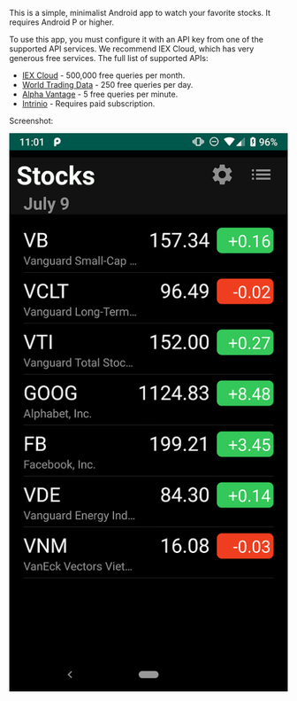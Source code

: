 This is a simple, minimalist Android app to watch your favorite stocks. It requires Android P or
higher.

To use this app, you must configure it with an API key from one of the supported API services. We
recommend IEX Cloud, which has very generous free services. The full list of supported APIs:
 - [IEX Cloud](https://iexcloud.io/) - 500,000 free queries per month.
 - [World Trading Data](https://www.worldtradingdata.com/) - 250 free queries per day.
 - [Alpha Vantage](https://www.alphavantage.co/) - 5 free queries per minute.
 - [Intrinio](https://intrinio.com/) - Requires paid subscription.

Screenshot:

![Screenshot](https://raw.githubusercontent.com/dvander/stock-app/master/screenshots/app.png)
